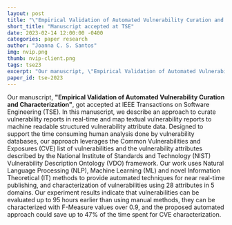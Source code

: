 ```yaml
---
layout: post
title: "\"Empirical Validation of Automated Vulnerability Curation and Characterization\" accepted at TSE"
short_title: "Manuscript accepted at TSE"
date: 2023-02-14 12:00:00 -0400
categories: paper research
author: "Joanna C. S. Santos"
img: nvip.png
thumb: nvip-client.png
tags: tse23
excerpt: "Our manuscript, \"Empirical Validation of Automated Vulnerability Curation and Characterization\", got accepted at IEEE Transactions on Software Engineering (TSE)."
paper_id: tse-2023
---
```


Our manuscript, **"Empirical Validation of Automated Vulnerability Curation and Characterization"**, got accepted at IEEE Transactions on Software Engineering (TSE). 
In this manuscript,  we describe an approach to curate vulnerability reports in real-time and map textual vulnerability reports to machine readable
structured vulnerability attribute data. Designed to support the time consuming human analysis done by vulnerability databases, our
approach leverages the Common Vulnerabilities and Exposures (CVE) list of vulnerabilities and the vulnerability attributes described by
the National Institute of Standards and Technology (NIST) Vulnerability Description Ontology (VDO) framework. Our work uses Natural
Language Processing (NLP), Machine Learning (ML) and novel Information Theoretical (IT) methods to provide automated techniques
for near real-time publishing, and characterization of vulnerabilities using 28 attributes in 5 domains. Our experiment results indicate that
vulnerabilities can be evaluated up to 95 hours earlier than using manual methods, they can be characterized with F-Measure values
over 0.9, and the proposed automated approach could save up to 47% of the time spent for CVE characterization.



